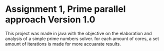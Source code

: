 # Assignment 1, Prime parallel approach Version 1.0
This project was made in java with the objective on the elaboration and analysis of a simple prime numbers solver. 
for each amount of cores, a set amount of iterations is made for more accuarate results.
